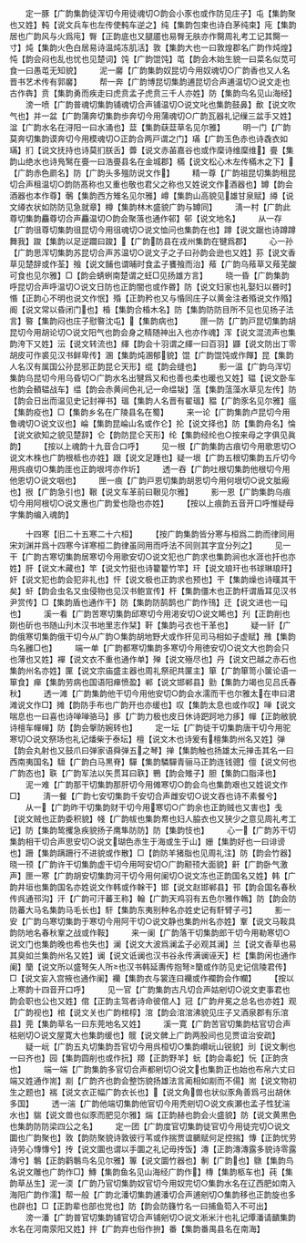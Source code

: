 <!-- { "loadSidebar": true } -->
　　定一豚【广韵集韵徒浑切今用徒魂切○韵会小豕也或作防见庄子】屯【集韵聚也又姓】軘【说文兵车也左传使軘车逆之】纯【集韵包束也诗白茅纯束】庉【集韵居也广韵风与火爲庉】臀【正韵底也又腿靥也易臀无肤亦作臋周礼考工记其臋一寸】炖【集韵火色白居易诗温炖冻肌活】敦【集韵大也一曰敦煌郡名广韵作炖煌】忳【韵会闷也乱也忧也见楚词】饨【广韵馄饨】芚【韵会木始生貌一曰菜名似苋可食一曰愚芚无知貌】
　　泥一黁【广韵集韵奴昆切今用奴魂切○广韵香也又人名晋书艺术传有郭黁】
　　帮一奔【广韵博昆切集韵逋昆切合声逋温切○说文走也古作犇】贲【集韵勇而疾走曰虎贲孟子虎贲三千人亦姓】防【集韵鸟名见山海经】
　　滂一喷【广韵普魂切集韵铺魂切合声铺温切○说文叱也集韵鼓鼻】歕【说文吹气也】并一盆【广韵蒲奔切集韵歩奔切今用蒲魂切○广韵瓦器礼记缫三盆手又姓】湓【广韵水名在浔阳一曰水涌也】葐【集韵蒛葐草名见尔雅】
　　明一门【广韵莫奔切集韵谟奔切今用模魂切○正韵合两戸谓之门】璊【广韵玉色赤也诗毳衣如璊】扪【说文抚持也诗莫扪朕舌】虋【说文赤苖嘉谷也或作穈诗维穈维】亹【集韵山绝水也诗鳬鹥在亹一曰浩亹县名在金城郡】樠【说文松心木左传樠木之下】【广韵赤色罽名】防【广韵头多殟防说文作】
　　精一尊【广韵祖昆切集韵租昆切合声租温切○韵防髙称也又重也敬也君父之称也又姓说文作酒器也】罇【韵会酒器也本作尊】鷷【集韵西方雉名见尔雅】嶟【集韵山高貌见雄甘泉赋】繜【说文繜衣状如防防见急就章】樽【集韵林木盛貌广韵与罇同】
　　淸一村【广韵此尊切集韵麤尊切合声麤温切○韵会聚落也通作邨】邨【说文地名】
　　从一存【广韵徂尊切集韵徂昆切今用徂魂切○说文恤问也集韵在也】蹲【说文踞也诗蹲蹲舞我】踆【集韵以足逆躢曰踆】【广韵防县在戎州集韵在犍爲郡】
　　心一孙【广韵思浑切集韵苏昆切合声苏温切○说文子之子曰孙韵会逊也又姓】荪【说文香草见楚辞或作荃】飱【说文餔也谓晡时食孟子饔飱而治】薞【广韵乌薞草又薞芜酸可食也见尔雅】□【韵会蜻蛚南楚谓之蚟□见扬雄方言】
　　晓一昏【广韵集韵呼昆切合声呼温切○说文日防也正韵闇也或作昬】防【说文妇家也礼娶妇以昬时】惽【正韵心不明也说文作怋】殙【正韵矜也又与惛同庄子以黄金注者殙说文作殙】阍【说文常以昏闭门也】棔【集韵合棔木名】防【集韵防防目所不见也见扬子法言】暋【集韵闷也庄子慰暋沈屯】【集韵病也】
　　匣一防【广韵戸昆切集韵胡昆切今用胡论切○说文阳气也韵会身之精随神出入也亦作魂】浑【说文混流声也集韵洿下又姓】沄【说文转流也】緷【韵会十羽谓之緷一曰百羽】鼲【说文防出丁零胡皮可作裘见汉书鲜卑传】溷【集韵炖溷郁貌】馄【广韵馄饨或作餫】昆【集韵人名汉有属国公孙昆邪正韵昆仑天形】绲【韵会缝也】
　　影一温【广韵乌浑切集韵乌昆切今用乌昏切○广韵水名出犍爲又和也善也柔也暖也又姓】辒【说文卧车也韵会轒辒战车】缊【韵会赤黄间色礼记一命缊韨】蕰【集韵蕰藻水草见左传】防【韵会日出而温见史记封禅书】瑥【集韵人名晋有翟瑥】豱【广韵豕名见尔雅】瘟【集韵疫也】□【集韵乡名在广陵县名在蜀】
　　来一论【广韵集韵卢昆切今用鲁魂切○说文议也】崘【集韵昆崘山名或作仑】抡【说文择也】防【集韵舟名】惀【说文欲知之貌见楚辞】仑【韵防昆仑天形】纶【集韵经纶也○按来母之字俱见眞韵】
　　【按以上魂韵十九音合口呼】
　　见一根【广韵集韵古痕切今用歌恩切○说文木株也广韵根柢也亦姓】跟【说文足踵也】疑一垠【广韵五根切集韵五斤切今用呉痕切○集韵厓也正韵垠堮亦作圻】
　　透一吞【广韵吐根切集韵他根切今用他恩切○说文咽也】
　　匣一痕【广韵戸恩切集韵胡恩切今用何垠切○说文胝瘢也】拫【广韵急引也】鞎【说文车革前曰鞎见尔雅】
　　影一恩【广韵集韵乌痕切今用阿根切○说文惠也广韵爱也隐也亦姓】
　　【按以上痕韵五音开口呼惟疑母字集韵编入魂韵】











　　十四寒【旧二十五寒二十六桓】
　　【按广韵集韵皆分寒与桓爲二韵而律同用宋刘渊并爲十四寒今详寒桓二韵律虽同用而呼法不同则其字宜分列之】
　　见一干【广韵古寒切集韵居寒切今用歌安切○说文犯也广韵求也集韵涧也水涯也扞也亦姓】肝【说文木藏也】竿【说文竹挺也诗籊籊竹竿】玕【说文琅玕也书球琳琅玕】奸【说文犯也韵会犯非礼也】忓【说文极也正韵求也预也】干【集韵燥也诗暵其干矣】虷【韵会虫名又虫侵物也见汉书鲍宣传】杆【集韵僵木也正韵杆谓盾耳见汉书尹赏传】□【集韵盾也通作干】防【集韵防鹄鹊也广韵作鳱】迀【说文进也一曰也】
　　溪一看【广韵苦寒切集韵邱寒切今用渇安切○说文睎也】刋【正韵削也剟也斫也书随山刋木汉书地里志作栞】靬【集韵弓衣也干革也】
　　疑一豻【广韵俄寒切集韵俄干切今从广韵○集韵胡地野犬或作犴见司马相如子虚赋】雃【集韵鸟名雝□也】
　　端一单【广韵都寒切集韵多寒切今用徳安切○说文大也韵会只也薄也又姓】襌【说文衣不重也通作单】殚【说文殛尽也】丹【说文巴越之赤石也集韵州名亦姓】匰【说文宗庙盛主器也周礼祭祀共匰主】箪【广韵箪笥小箧论语一箪食】瘅【集韵劳病也国语阳瘅愤盈】郸【说文邯郸县】勯【集韵力竭也见吕氏春秋】
　　透一滩【广韵集韵他干切今用他安切○韵会水濡而干也尔雅太在申曰涒滩说文作□】摊【韵防手布也广韵开也亦缓也】叹【集韵太息也或作叹】啴【说文喘息也一曰喜也诗啴啴骆马】痑【广韵力极也皮日休诗跁跒地力痑】幝【正韵敝貌诗檀车幝幝】防【韵会搫防婉转也】
　　定一坛【广韵徒干切集韵唐干切今用驼寒切○说文祭场也礼记燔柴于泰坛】檀【说文木也诗爰有檀集韵州名又姓】弹【韵会丸射也又鼓爪曰弹家语舜弹五之琴】掸【集韵触也扬雄太元掸击其名一曰西南夷国名】驙【广韵白马黒脊】驒【集韵驎驒青骊马正韵连钱骢】儃【说文何也广韵态也】聅【广韵军法以矢贯耳曰聅】鷤【韵会雉子】胆【集韵口脂泽也】
　　泥一难【广韵那干切集韵那肝切今用傩寒切○韵会鸟也集韵艰也又姓说文作□】
　　淸一餐【广韵七安切集韵千安切合声雌安切○说文吞也诗不素餐兮】
　　从一【广韵昨干切集韵财干切今用寒切○广韵余也正韵贼也又害也】戋【说文贼也正韵委积貌】帴【广韵帗也集韵帬也妇人脇衣也又狭少之意见周礼考工记】防【集韵鸷攫急疾貌扬子鹰隼防防】防【集韵忮也】
　　心一【广韵苏干切集韵相干切合声思安切○说文瑚色赤生于海或生于山】姗【集韵好也一曰诽谤也】跚【集韵蹒跚行不进貌或作散】□【韵防羊猪脂也见周礼注】防【韵会竹器】晓一顸【广韵许干切集韵虚干切今用呵安切○广韵颟顸大面貌】鼾【广韵卧气激声】匣一寒【广韵胡安切集韵河干切今用何阑切○说文冻也正韵国名又姓】韩【广韵井垣也集韵国名亦姓说文作韩或作榦干】邯【说文赵邯郸县】邗【韵会国名春秋传呉通邗沟】汗【广韵可汗蕃王称】翰【广韵天鸡羽有五色尔雅作鶾】防【韵会防防蕃大马名集韵马毛长也】馯【集韵东夷别种名亦姓史记有馯臂子弓】
　　影一安【广韵乌寒切集韵于寒切今用阿干切○说文静也集韵州名亦姓】鞌【说文马鞍具韵防地名春秋鞌之战或作鞍】
　　来一阑【广韵落干切集韵郎干切今用勒寒切○说文门也集韵晚也希也失也】澜【说文大波爲澜孟子必观其澜】兰【说文香草也易其臭如兰集韵州名又姓】谰【说文诋谰也汉书谷永传满谰诬天】栏【集韵闲也通作阑】籣【说文所以盛弩矢人所也汉书韩延夀传抱弩籣或作防见史记信陵君传】□【说文妄入宫掖也通作阑】襽【集韵衣与裳连曰襽或作襴韵会作幱】
　　【按以上寒韵十四音开口呼】
　　见一官【广韵集韵古凡切合声姑剜切○说文吏事君也韵会职也公也又姓】倌【正韵主驾者诗命彼倌人】冠【广韵弁冕之总名也亦姓】观【广韵视也】棺【说文关也广韵棺椁】涫【韵会涫涫沸貌见庄子又酒泉郡有乐涫县】莞【集韵草名一曰东莞地名又姓】
　　溪一寛【广韵苦官切集韵枯官切合声枯剜切○说文屋寛大也集韵缓也】髋【说文髀上广韵两股间也见贾谊治安疏】
　　疑一岏【广韵五丸切集韵吾官切今用呉桓切○集韵巑岏山锐貌】刓【说文剸也一曰齐也】园【集韵圆削也或作抏】羱【正韵野羊】蚖【韵会毒蛇】忨【正韵贪也】
　　端一端【广韵集韵多官切合声都剜切○说文也集韵正也始也布帛六丈曰端又姓通作耑】剬【广韵齐也韵会整饬貌扬雄法言蔺相如剬而不偒】耑【说文物初生之题也】褍【说文衣正幅广韵衣长也】【说文角兽也状似豕角善爲弓出胡休多国】
　　透一湍【广韵他端切集韵他官切今用秃剜切○说文疾瀬也孟子性犹湍水也】貒【说文兽也似豕而肥见尔雅】煓【正韵赫也韵会火盛貌】防【说文黄黒色也集韵防防梁四公之名】
　　定一团【广韵度官切集韵徒官切今用徒完切○说文圜也广韵聚也】敦【韵防聚貌诗敦彼行苇或作揣贾谊鵩赋何足控揣】慱【正韵忧劳诗劳心慱慱兮】抟【说文圜也谓以手圜之礼记毋抟饭】漙【正韵漙漙露多貌诗零露漙兮】鷒【正韵鹳鷒鸟名见尔雅】篿【说文圜竹器也】剸【广韵也】鷻【集韵鸟名说文雕也广韵作□】鱄【集韵鱼名见山海经广韵作】槫【集韵柩车也】莼【集韵草丛生】泥一渜【广韵乃官切集韵奴官切今用奴完切○集韵水名在辽西肥如南入海阳广韵作濡】帮一般【广韵北潘切集韵逋潘切合声逋剜切○集韵移也正韵旋也多也辟也】□【正韵辈也部也党也】防【韵会防籛竹名一曰捕鱼笱入不可出】
　　滂一潘【广韵普官切集韵铺官切合声铺剜切○说文淅米汁也礼记燂潘请靧集韵水名在河南荥阳又姓】拌【广韵弃也俗作拚】番【集韵番禺县名在南海】

